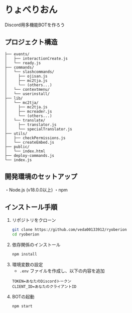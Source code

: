 # りょべりおん
Discord用多機能BOTを作ろう

## プロジェクト構造
```
├── events/
│   ├── interactionCreate.js
│   └── ready.js
├── commands/
│   └── slashcommands/
│     ├── ojisan.js
│     ├── mc2tja.js
│     └── (others...)
│   └── contextmenu/
│   └── userinstall/
├── lib/
│   └── mc2tja/
│     ├── mc2tja.js
│     ├── mcreader.js
│     └── (others...)
│   └── translate/
│     ├── translator.js
│     └── specialTranslator.js
├── utils/
│   ├── checkPermissions.js
│   └── createEmbed.js
├── public/
│   └── index.html
├── deploy-commands.js
└── index.js
```
## 開発環境のセットアップ
・Node.js (v18.0.0以上)
・npm

## インストール手順
1. リポジトリをクローン
    ```bash
    git clone https://github.com/veda00133912/ryoberion
    cd ryoberion
    ```
2. 依存関係のインストール
    ```bash
    npm install
    ```
3. 環境変数の設定
    - `.env` ファイルを作成し、以下の内容を追加
    ```env
    TOKEN=あなたのDiscordトークン
    CLIENT_ID=あなたのクライアントID
    ```
4. BOTの起動
    ```bash
    npm start
    ```     